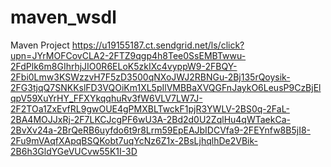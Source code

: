 # maven_wsdl
Maven Project
https://u19155187.ct.sendgrid.net/ls/click?upn=JYrMOFCovCLA2-2FTZ9qgp4h8Tee0SsEMBTwwu-2FdPlk6m8GIhrhjJIO0R6ELoK5zkIXc4vyppW9-2FBQY-2Fbi0Lmw3KSWzzvH7F5zD3500qNXoJWJ2RBNGu-2Bj135rQoysik-2FG3tjqQ7SNKKslFD3VQOiKm1XL5pIlVMBBaXVQGFnJaykO6LeusP9CzBjElqpV59XuYrHY_FFXYkqqhuRv3fW6VLV7LW7J-2F2TOa1ZxEvfRL9gwOUE4gPMXBLTwckF1pjR3YWLV-2BS0q-2FaL-2BA4MOJJxRj-2F7LKCJcgPF6wU3A-2Bd2d0U2ZqlHu4qWTaekCa-2BvXv24a-2BrQeRB6uyfdo6t9r8Lrm59EpEAJbIDCVfa9-2FEYnfw8B5jI8-2Fu9mVAqfXApqBSQKobt7uqYcNz6Z1x-2BsLjhqlhDe2VBik-2B6h3GldYGeVUCvw55K1I-3D
